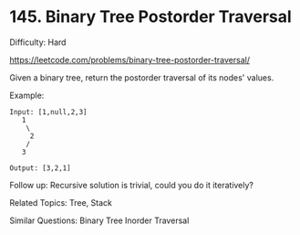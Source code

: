 # 145. Binary Tree Postorder Traversal

Difficulty: Hard

https://leetcode.com/problems/binary-tree-postorder-traversal/

Given a binary tree, return the postorder traversal of its nodes' values.

Example:
```
Input: [1,null,2,3]
   1
    \
     2
    /
   3

Output: [3,2,1]
```
Follow up: Recursive solution is trivial, could you do it iteratively?

Related Topics: Tree, Stack

Similar Questions: Binary Tree Inorder Traversal
